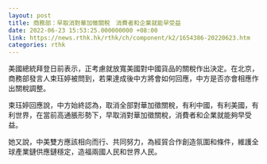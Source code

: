 ```yaml
---
layout: post
title: 商務部：早取消對華加徵關稅　消費者和企業就能早受益
date: 2022-06-23 15:53:25.000000000 +08:00
link: https://news.rthk.hk/rthk/ch/component/k2/1654386-20220623.htm
categories: rthk
---
```


美國總統拜登日前表示，正考慮就放寬美國對中國貨品的關稅作出決定。在北京，商務部發言人束珏婷被問到，若果達成後中方將會如何回應，中方是否亦會相應作出關稅調整。

束珏婷回應說，中方始終認為，取消全部對華加徵關稅，有利中國，有利美國，有利世界，在當前高通脹形勢下，早取消對華加徵關稅，消費者和企業就能夠早受益。

她又說，中美雙方應該相向而行、共同努力，為經貿合作創造氛圍和條件，維護全球產業鏈供應鏈穩定，造福兩國人民和世界人民。
